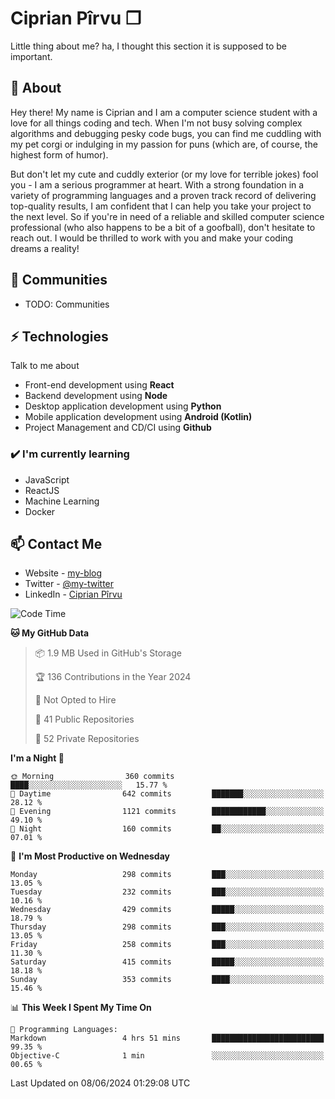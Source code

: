 # Ciprian Pîrvu ❐

Little thing about me? ha, I thought this section it is supposed to be important.

## 🧐 About

Hey there! My name is Ciprian and I am a computer science student with a love for all things coding and tech. When I'm not busy solving complex algorithms and debugging pesky code bugs, you can find me cuddling with my pet corgi or indulging in my passion for puns (which are, of course, the highest form of humor).

But don't let my cute and cuddly exterior (or my love for terrible jokes) fool you - I am a serious programmer at heart. With a strong foundation in a variety of programming languages and a proven track record of delivering top-quality results, I am confident that I can help you take your project to the next level. So if you're in need of a reliable and skilled computer science professional (who also happens to be a bit of a goofball), don't hesitate to reach out. I would be thrilled to work with you and make your coding dreams a reality!

## 👯 Communities

-   TODO: Communities

## ⚡ Technologies

Talk to me about

-   Front-end development using **React**
-   Backend development using **Node**
-   Desktop application development using **Python**
-   Mobile application development using **Android (Kotlin)**
-   Project Management and CD/CI using **Github**

### ✔️ I'm currently learning

-   JavaScript
-   ReactJS
-   Machine Learning
-   Docker

## 📫 Contact Me

-   Website - [my-blog]()
-   Twitter - [@my-twitter]()
-   LinkedIn - [Ciprian Pîrvu](https://www.linkedin.com/in/p%C3%AErvu-ciprian-cristian-4415991b1/)

<!--START_SECTION:waka-->
![Code Time](http://img.shields.io/badge/Code%20Time-2%2C088%20hrs%204%20mins-blue)

**🐱 My GitHub Data** 

> 📦 1.9 MB Used in GitHub's Storage 
 > 
> 🏆 136 Contributions in the Year 2024
 > 
> 🚫 Not Opted to Hire
 > 
> 📜 41 Public Repositories 
 > 
> 🔑 52 Private Repositories 
 > 
**I'm a Night 🦉** 

```text
🌞 Morning                360 commits         ████░░░░░░░░░░░░░░░░░░░░░   15.77 % 
🌆 Daytime                642 commits         ███████░░░░░░░░░░░░░░░░░░   28.12 % 
🌃 Evening                1121 commits        ████████████░░░░░░░░░░░░░   49.10 % 
🌙 Night                  160 commits         ██░░░░░░░░░░░░░░░░░░░░░░░   07.01 % 
```
📅 **I'm Most Productive on Wednesday** 

```text
Monday                   298 commits         ███░░░░░░░░░░░░░░░░░░░░░░   13.05 % 
Tuesday                  232 commits         ███░░░░░░░░░░░░░░░░░░░░░░   10.16 % 
Wednesday                429 commits         █████░░░░░░░░░░░░░░░░░░░░   18.79 % 
Thursday                 298 commits         ███░░░░░░░░░░░░░░░░░░░░░░   13.05 % 
Friday                   258 commits         ███░░░░░░░░░░░░░░░░░░░░░░   11.30 % 
Saturday                 415 commits         █████░░░░░░░░░░░░░░░░░░░░   18.18 % 
Sunday                   353 commits         ████░░░░░░░░░░░░░░░░░░░░░   15.46 % 
```


📊 **This Week I Spent My Time On** 

```text
💬 Programming Languages: 
Markdown                 4 hrs 51 mins       █████████████████████████   99.35 % 
Objective-C              1 min               ░░░░░░░░░░░░░░░░░░░░░░░░░   00.65 % 
```


 Last Updated on 08/06/2024 01:29:08 UTC
<!--END_SECTION:waka-->
